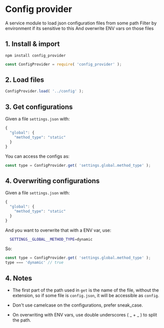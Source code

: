 # Config provider

A service module to load json configuration files from some path
Filter by environment if its sensitive to this
And overwrite ENV vars on those files

## 1. Install & import

`npm install config_provider`

```js
const ConfigProvider = require( 'config_provider' );
```

## 2. Load files
```js
ConfigProvider.load( '../config' );
```

## 3. Get configurations
Given a file `settings.json` with:
```js
{
  "global": {
    "method_type": "static"
  }
}
```

You can access the configs as:
```js
const type = ConfigProvider.get( 'settings.global.method_type' );
```

## 4. Overwriting configurations
Given a file `settings.json` with:
```js
{
  "global": {
    "method_type": "static"
  }
}
```

And you want to overwrite that with a ENV var, use:
```bash
  SETTINGS__GLOBAL__METHOD_TYPE=dynamic
```

So:
```js
const type = ConfigProvider.get( 'settings.global.method_type' );
type === 'dynamic' // true
```

## 4. Notes

- The first part of the path used in `get` is the name of the file, without the extension, so if some file is `config.json`, it will be accessible as `config`.

- Don't use camelcase on the configurations, prefer sneak_case.

- On overwriting with ENV vars, use double underscores ( _ + _ ) to split the path.
